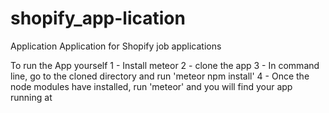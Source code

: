 # shopify_app-lication
Application Application for Shopify job applications


To run the App yourself
1 - Install meteor
2 - clone the app
3 - In command line, go to the cloned directory and run 'meteor npm install'
4 - Once the node modules have installed, run 'meteor' and you will find your app running at 
